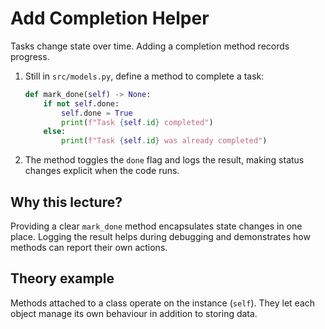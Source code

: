 # Add Completion Helper
Tasks change state over time. Adding a completion method records progress.


1. Still in `src/models.py`, define a method to complete a task:
   ```python
   def mark_done(self) -> None:
       if not self.done:
           self.done = True
           print(f"Task {self.id} completed")
       else:
           print(f"Task {self.id} was already completed")
   ```
2. The method toggles the `done` flag and logs the result, making status
   changes explicit when the code runs.

## Why this lecture?

Providing a clear `mark_done` method encapsulates state changes in one
place. Logging the result helps during debugging and demonstrates how
methods can report their own actions.
## Theory example
Methods attached to a class operate on the instance (`self`). They let each object manage its own behaviour in addition to storing data.

